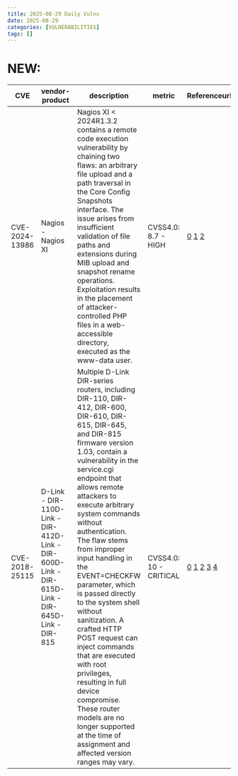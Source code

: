 ```yaml
---
title: 2025-08-29 Daily Vulns
date: 2025-08-29
categories: [VULNERABILITIES]
tags: []
---
```


# NEW:

| CVE            | vendor-product                                                                                   | description                                                                                                                                                                                                                                                                                                                                                                                                                                                                                                                                                                                                                                                                  | metric                 | Referenceurl                                                                                                                                                                                                                                                                               | title                                                     | GithubURL                                                        |                                                                                                                                   |
| -------------- | ------------------------------------------------------------------------------------------------ | ---------------------------------------------------------------------------------------------------------------------------------------------------------------------------------------------------------------------------------------------------------------------------------------------------------------------------------------------------------------------------------------------------------------------------------------------------------------------------------------------------------------------------------------------------------------------------------------------------------------------------------------------------------------------------- | ---------------------- | ------------------------------------------------------------------------------------------------------------------------------------------------------------------------------------------------------------------------------------------------------------------------------------------ | --------------------------------------------------------- | ---------------------------------------------------------------- | --------------------------------------------------------------------------------------------------------------------------------- |
| CVE-2024-13986 | Nagios - Nagios XI                                                                               | Nagios XI < 2024R1.3.2 contains a remote code execution vulnerability by chaining two flaws: an arbitrary file upload and a path traversal in the Core Config Snapshots interface. The issue arises from insufficient validation of file paths and extensions during MIB upload and snapshot rename operations. Exploitation results in the placement of attacker-controlled PHP files in a web-accessible directory, executed as the www-data user.                                                                                                                                                                                                                         | CVSS4.0: 8.7 - HIGH    | [0](https://theyhack.me/Nagios-XI-Authenticated-RCE) [1](https://www.nagios.com/changelog/) [2](https://www.nagios.com/products/security/)                                                                                                                                                 | Exploitation: pocAutomatable: yesTechnical Impact: total  | Nagios XI Authenticated Arbitrary File Upload Path Traversal RCE | [github](https://github.com/cisagov/vulnrichment/raw/39f92b7fa4f56ae24bf263dfe38443747b81218f/2024%2F13xxx%2FCVE-2024-13986.json) |
| CVE-2018-25115 | D-Link - DIR-110D-Link - DIR-412D-Link - DIR-600D-Link - DIR-615D-Link - DIR-645D-Link - DIR-815 | Multiple D-Link DIR-series routers, including DIR-110, DIR-412, DIR-600, DIR-610, DIR-615, DIR-645, and DIR-815 firmware version 1.03, contain a vulnerability in the service.cgi endpoint that allows remote attackers to execute arbitrary system commands without authentication. The flaw stems from improper input handling in the EVENT=CHECKFW parameter, which is passed directly to the system shell without sanitization. A crafted HTTP POST request can inject commands that are executed with root privileges, resulting in full device compromise. These router models are no longer supported at the time of assignment and affected version ranges may vary. | CVSS4.0: 10 - CRITICAL | [0](https://github.com/Cr0n1c/dlink%5Fshell%5Fpoc/blob/master/dlink%5Fauth%5Frce) [1](https://www.exploit-db.com/exploits/43496) [2](https://legacy.us.dlink.com/) [3](https://support.dlink.com/EndOfLifePolicy.aspx) [4](https://www.vulncheck.com/advisories/dlink-dir-rce-service-cgi) | Exploitation: noneAutomatable: yesTechnical Impact: total | D-Link DIR-110/412/600/615/645/815 RCE via service.cgi           | [github](https://github.com/cisagov/vulnrichment/raw/082f95fb676dc22b26f1d60641bf714e810f5c86/2018%2F25xxx%2FCVE-2018-25115.json) |